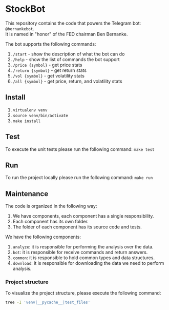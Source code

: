 # StockBot

This repository contains the code that powers the Telegram bot: `@bernankebot`.<br>
It is named in "honor" of the FED chairman Ben Bernanke.

The bot supports the following commands:

1. `/start` - show the description of what the bot can do
2. `/help` - show the list of commands the bot support
3. `/price {symbol}` - get price stats
4. `/return {symbol}` - get return stats
5. `/vol {symbol}` - get volatility stats
6. `/all {symbol}` - get price, return, and volatility stats

## Install

1. `virtualenv venv`
2. `source venv/bin/activate`
3. `make install`

## Test

To execute the unit tests please run the following command: `make test`

## Run

To run the project locally please run the following command: `make run`

## Maintenance

The code is organized in the following way:

1. We have components, each component has a single responsibility.
2. Each component has its own folder.
3. The folder of each component has its source code and tests.

We have the following components:

1. `analyze`: it is responsible for performing the analysis over the data.
2. `bot`: it is responsible for receive commands and return answers.
3. `common`: it is responsible to hold common types and data structures.
4. `download`: it is responsible for downloading the data we need to perform
   analysis.

### Project structure

To visualize the project structure, please execute the following command:

```bash
tree -I 'venv|__pycache__|test_files'
```
